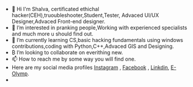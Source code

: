 - 👋 Hi I'm Shalva, certificated ethichal hacker(CEH),truoubleshooter,Student,Tester, Advaced UI/UX Designer,Advaced Front-end designer.
- 👀 I’m interested in pranking people,Working with experienced specialists and much more u should find out.
- 🌱 I’m currently learning CS,basic hacking fundamentals using windows contributions,coding with Python,C++,Advaced GIS and Designing.
-  ₿ I’m looking to collaborate on everithing new.
- 📫 How to reach me by some way you will find one.
- Here are my social media profiles [Instagram](https://www.instagram.com/bbnbxespn/) , [Facebook](https://ka-ge.facebook.com/Try.ping.me/) , [Linkdin](https://www.linkedin.com/in/shalva-lekishvili-01545319a/), [E-Olymp](https://www.eolymp.com/en/users/Tbilisi_BTU_Shalva_Lekishvili).
-
<!---
s-lekishvili-s/s-lekishvili-s is a ✨ special ✨ repository because its `README.md` (this file) appears on your GitHub profile.
You can click the Preview link to take a look at your changes.
--->

